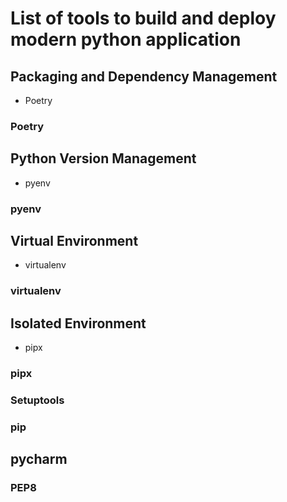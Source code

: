 # List of tools to build and deploy modern python application

## Packaging and Dependency Management

- Poetry

### Poetry

## Python Version Management

- pyenv

### pyenv

## Virtual Environment

- virtualenv

### virtualenv

## Isolated Environment

- pipx

### pipx

### Setuptools

### pip

## pycharm

### PEP8



